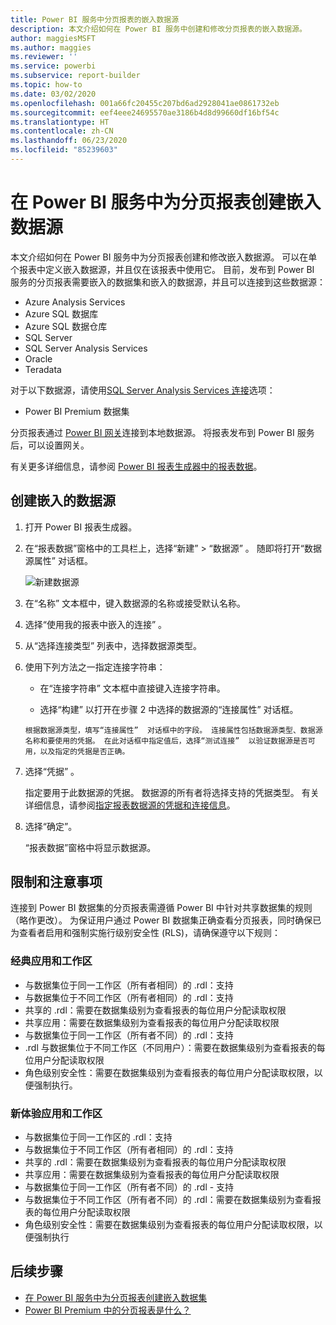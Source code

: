 ```yaml
---
title: Power BI 服务中分页报表的嵌入数据源
description: 本文介绍如何在 Power BI 服务中创建和修改分页报表的嵌入数据源。
author: maggiesMSFT
ms.author: maggies
ms.reviewer: ''
ms.service: powerbi
ms.subservice: report-builder
ms.topic: how-to
ms.date: 03/02/2020
ms.openlocfilehash: 001a66fc20455c207bd6ad2928041ae0861732eb
ms.sourcegitcommit: eef4eee24695570ae3186b4d8d99660df16bf54c
ms.translationtype: HT
ms.contentlocale: zh-CN
ms.lasthandoff: 06/23/2020
ms.locfileid: "85239603"
---
```

# <a name="create-an-embedded-data-source-for-paginated-reports-in-the-power-bi-service"></a>在 Power BI 服务中为分页报表创建嵌入数据源

本文介绍如何在 Power BI 服务中为分页报表创建和修改嵌入数据源。 可以在单个报表中定义嵌入数据源，并且仅在该报表中使用它。 目前，发布到 Power BI 服务的分页报表需要嵌入的数据集和嵌入的数据源，并且可以连接到这些数据源：

- Azure Analysis Services
- Azure SQL 数据库 
- Azure SQL 数据仓库
- SQL Server
- SQL Server Analysis Services
- Oracle 
- Teradata 

对于以下数据源，请使用[SQL Server Analysis Services 连接](../admin/service-premium-connect-tools.md)选项：

- Power BI Premium 数据集

分页报表通过 [Power BI 网关](../connect-data/service-gateway-onprem.md)连接到本地数据源。 将报表发布到 Power BI 服务后，可以设置网关。

有关更多详细信息，请参阅 [Power BI 报表生成器中的报表数据](report-builder-data.md)。

## <a name="create-an-embedded-data-source"></a>创建嵌入的数据源
  
1. 打开 Power BI 报表生成器。

1. 在“报表数据”窗格中的工具栏上，选择“新建”   > “数据源”  。 随即将打开“数据源属性”  对话框。

    ![新建数据源](media/paginated-reports-embedded-data-source/power-bi-paginated-new-data-source.png)
  
2.  在“名称”  文本框中，键入数据源的名称或接受默认名称。  
  
3.  选择“使用我的报表中嵌入的连接”  。  
  
1.  从“选择连接类型”  列表中，选择数据源类型。 

1.  使用下列方法之一指定连接字符串：  
  
    -   在“连接字符串”  文本框中直接键入连接字符串。 
  
     -   选择“构建”  以打开在步骤 2 中选择的数据源的“连接属性”  对话框。  
  
        根据数据源类型，填写“连接属性”  对话框中的字段。 连接属性包括数据源类型、数据源名称和要使用的凭据。 在此对话框中指定值后，选择“测试连接”  以验证数据源是否可用，以及指定的凭据是否正确。  
  
4.  选择“凭据”  。  
  
     指定要用于此数据源的凭据。 数据源的所有者将选择支持的凭据类型。 有关详细信息，请参阅[指定报表数据源的凭据和连接信息](https://docs.microsoft.com/sql/reporting-services/report-data/specify-credential-and-connection-information-for-report-data-sources)。
  
5.  选择“确定”。   
  
     “报表数据”窗格中将显示数据源。  
     
## <a name="limitations-and-considerations"></a>限制和注意事项

连接到 Power BI 数据集的分页报表需遵循 Power BI 中针对共享数据集的规则（略作更改）。  为保证用户通过 Power BI 数据集正确查看分页报表，同时确保已为查看者启用和强制实施行级别安全性 (RLS)，请确保遵守以下规则：

### <a name="classic-apps-and-workspaces"></a>经典应用和工作区

- 与数据集位于同一工作区（所有者相同）的 .rdl：支持
- 与数据集位于不同工作区（所有者相同）的 .rdl：支持
- 共享的 .rdl：需要在数据集级别为查看报表的每位用户分配读取权限
- 共享应用：需要在数据集级别为查看报表的每位用户分配读取权限
- 与数据集位于同一工作区（所有者不同）的 .rdl：支持
- .rdl 与数据集位于不同工作区（不同用户）：需要在数据集级别为查看报表的每位用户分配读取权限
- 角色级别安全性：需要在数据集级别为查看报表的每位用户分配读取权限，以便强制执行。

### <a name="new-experience-apps-and-workspaces"></a>新体验应用和工作区

- 与数据集位于同一工作区的 .rdl：支持
- 与数据集位于不同工作区（所有者相同）的 .rdl：支持
- 共享的 .rdl：需要在数据集级别为查看报表的每位用户分配读取权限
- 共享应用：需要在数据集级别为查看报表的每位用户分配读取权限
- 与数据集位于同一工作区（所有者不同）的 .rdl - 支持
- 与数据集位于不同工作区（所有者不同）的 .rdl：需要在数据集级别为查看报表的每位用户分配读取权限
- 角色级别安全性：需要在数据集级别为查看报表的每位用户分配读取权限，以便强制执行

## <a name="next-steps"></a>后续步骤

- [在 Power BI 服务中为分页报表创建嵌入数据集](paginated-reports-create-embedded-dataset.md)
- [Power BI Premium 中的分页报表是什么？](paginated-reports-report-builder-power-bi.md)

